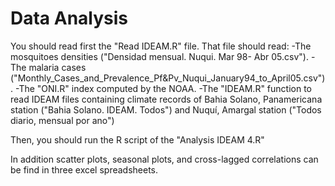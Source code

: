 # Data Analysis

You should read first the "Read IDEAM.R" file. That file should read:
    -The mosquitoes densities ("Densidad mensual. Nuqui. Mar 98- Abr 05.csv").
    -The malaria cases ("Monthly_Cases_and_Prevalence_Pf&Pv_Nuqui_January94_to_April05.csv").
    -The "ONI.R" index computed by the NOAA.
    -The "IDEAM.R" function to read IDEAM files containing climate records of Bahia Solano, Panamericana station ("Bahia Solano. IDEAM.   Todos") and Nuquí, Amargal station ("Todos diario, mensual por ano")
    
 Then, you should run the R script of the "Analysis IDEAM 4.R"
 
 In addition scatter plots, seasonal plots, and cross-lagged correlations can be find in three excel spreadsheets.
  
